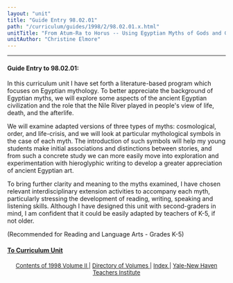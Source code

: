 ```yaml
---
layout: "unit"
title: "Guide Entry 98.02.01"
path: "/curriculum/guides/1998/2/98.02.01.x.html"
unitTitle: "From Atum-Ra to Horus -- Using Egyptian Myths of Gods and Goddesses as Springboards to Increased Literacy"
unitAuthor: "Christine Elmore"
---
```

<body>
 <p>
 </p>
 <hr/>
 <h4>
  Guide Entry to 98.02.01:
 </h4>
 In this curriculum unit I have set forth a literature-based program which focuses on Egyptian mythology.  To better appreciate the background of Egyptian myths, we will explore some aspects of the ancient Egyptian civilization and the role that the Nile River played in people's view of life, death, and the afterlife.
 <p>
  We will examine adapted versions of three types of myths:  cosmological, order, and life-crisis, and we will look at particular mythological symbols in the case of each myth.  The introduction of such symbols will help my young students make initial associations and distinctions between stories, and from such a concrete study we can more easily move into exploration and experimentation with hieroglyphic writing to develop a greater appreciation of ancient Egyptian art.
 </p>
 <p>
  <span class="indent">
  </span>
  To bring further clarity and meaning to the myths examined, I have chosen relevant interdisciplinary extension activities to accompany each myth, particularly stressing the development of reading, writing, speaking and listening skills.  Although I have designed this unit with second-graders in mind, I am confident that it could be easily adapted by teachers of K-5, if not older.
 </p>
 <p>
  (Recommended for Reading and Language Arts - Grades K-5)
 </p>
 <p>
 </p>
 <p>
 </p>
 <h4>
  <a href="../../../units/1998/2/98.02.01.x.html">
   To Curriculum Unit
  </a>
 </h4>
 <center>
  <font size="-1">
   <a href="../../../units/1998/2/">
    Contents of 1998 Volume II
   </a>
   |
   <a href="../../../units/">
    Directory of Volumes
   </a>
   |
   <a href="../../../indexes/">
    Index
   </a>
   |
   <a href="../../../../">
    Yale-New Haven Teachers Institute
   </a>
  </font>
 </center>
</body>
